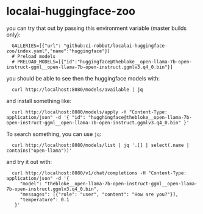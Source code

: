 # localai-huggingface-zoo

you can try that out by passing this environment variable (master builds only):
```
  GALLERIES=[{"url": "github:ci-robbot/localai-huggingface-zoo/index.yaml","name":"huggingface"}]
  # Preload models
  # PRELOAD_MODELS=[{"id":"huggingface@thebloke__open-llama-7b-open-instruct-ggml__open-llama-7b-open-instruct.ggmlv3.q4_0.bin"}]
```
you should be able to see then the huggingface models with:
```
  curl http://localhost:8080/models/available | jq
```
and install something like:
```
  curl http://localhost:8080/models/apply -H "Content-Type: application/json" -d '{ "id": "hugghingface@thebloke__open-llama-7b-open-instruct-ggml__open-llama-7b-open-instruct.ggmlv3.q4_0.bin" }'
```
To search something, you can use `jq`:
```
  curl http://localhost:8080/models/list | jq '.[] | select(.name | contains("open-llama"))'
```
and try it out with:
```
  curl http://localhost:8080/v1/chat/completions -H "Content-Type: application/json" -d '{                                                                                                         
     "model": "thebloke__open-llama-7b-open-instruct-ggml__open-llama-7b-open-instruct.ggmlv3.q4_0.bin",
     "messages": [{"role": "user", "content": "How are you?"}],
     "temperature": 0.1
   }'
```
